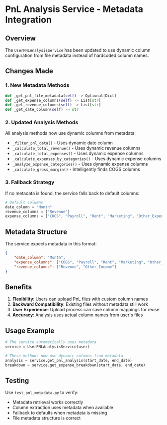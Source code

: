 # PnL Analysis Service - Metadata Integration

## Overview

The `UserPNLAnalysisService` has been updated to use dynamic column configuration from file metadata instead of hardcoded column names.

## Changes Made

### 1. New Metadata Methods

```python
def _get_pnl_file_metadata(self) -> Optional[Dict]
def _get_expense_columns(self) -> List[str]
def _get_revenue_columns(self) -> List[str]  
def _get_date_column(self) -> str
```

### 2. Updated Analysis Methods

All analysis methods now use dynamic columns from metadata:

- `_filter_pnl_data()` - Uses dynamic date column
- `_calculate_total_revenue()` - Uses dynamic revenue columns
- `_calculate_total_expenses()` - Uses dynamic expense columns
- `_calculate_expenses_by_categories()` - Uses dynamic expense columns
- `_analyze_expense_categories()` - Uses dynamic expense columns
- `_calculate_gross_margin()` - Intelligently finds COGS columns

### 3. Fallback Strategy

If no metadata is found, the service falls back to default columns:

```python
# Default columns
date_column = "Month"
revenue_columns = ["Revenue"]
expense_columns = ["COGS", "Payroll", "Rent", "Marketing", "Other_Expenses"]
```

## Metadata Structure

The service expects metadata in this format:

```json
{
    "date_column": "Month",
    "expense_columns": ["COGS", "Payroll", "Rent", "Marketing", "Other_Expenses"],
    "revenue_columns": ["Revenue", "Other_Income"]
}
```

## Benefits

1. **Flexibility**: Users can upload PnL files with custom column names
2. **Backward Compatibility**: Existing files without metadata still work
3. **User Experience**: Upload process can save column mappings for reuse
4. **Accuracy**: Analysis uses actual column names from user's files

## Usage Example

```python
# The service automatically uses metadata
service = UserPNLAnalysisService(user)

# These methods now use dynamic columns from metadata
analysis = service.get_pnl_analysis(start_date, end_date)
breakdown = service.get_expense_breakdown(start_date, end_date)
```

## Testing

Use `test_pnl_metadata.py` to verify:
- Metadata retrieval works correctly
- Column extraction uses metadata when available
- Fallback to defaults when metadata is missing
- File metadata structure is correct